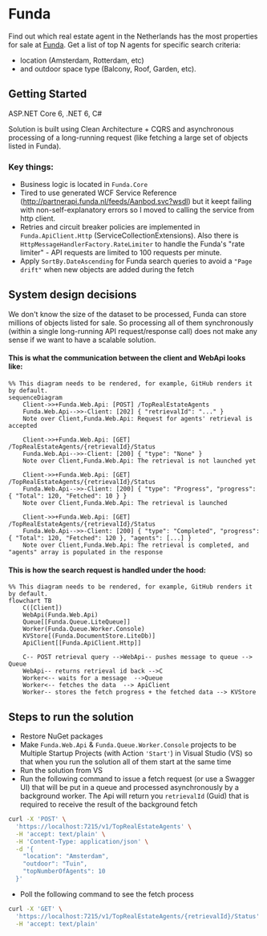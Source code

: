 # Funda

Find out which real estate agent in the Netherlands has the most properties for sale at [Funda](https://www.funda.nl/).
Get a list of top N agents for specific search criteria: 
- location (Amsterdam, Rotterdam, etc) 
- and outdoor space type (Balcony, Roof, Garden, etc).


## Getting Started
ASP.NET Core 6, .NET 6, C# 

Solution is built using Clean Architecture + CQRS and asynchronous processing of a long-running request (like fetching a large set of objects listed in Funda).


### Key things:
- Business logic is located in `Funda.Core`
- Tired to use generated WCF Service Reference (http://partnerapi.funda.nl/feeds/Aanbod.svc?wsdl) but it keept failing with non-self-explanatory errors so I moved to calling the service from http client.
- Retries and circuit breaker policies are implemented in `Funda.ApiClient.Http` (ServiceCollectionExtensions). Also there is `HttpMessageHandlerFactory.RateLimiter` to handle the Funda's "rate limiter" - API requests are limited to 100 requests per minute.
- Apply `SortBy.DateAscending` for Funda search queries to avoid a `"Page drift"` when new objects are added during the fetch

## System design decisions

We don't know the size of the dataset to be processed, Funda can store millions of objects listed for sale. 
So processing all of them synchronously (within a single long-running API request/response call) does not make any sense if we want to have a scalable solution. 

#### This is what the communication between the client and WebApi looks like:
```mermaid
%% This diagram needs to be rendered, for example, GitHub renders it by default.
sequenceDiagram
    Client->>+Funda.Web.Api: [POST] /TopRealEstateAgents
    Funda.Web.Api-->>-Client: [202] { "retrievalId": "..." }
    Note over Client,Funda.Web.Api: Request for agents' retrieval is accepted
    
    Client->>+Funda.Web.Api: [GET] /TopRealEstateAgents/{retrievalId}/Status
    Funda.Web.Api-->>-Client: [200] { "type": "None" }
    Note over Client,Funda.Web.Api: The retrieval is not launched yet
        
    Client->>+Funda.Web.Api: [GET] /TopRealEstateAgents/{retrievalId}/Status
    Funda.Web.Api-->>-Client: [200] { "type": "Progress", "progress": { "Total": 120, "Fetched": 10 } }
    Note over Client,Funda.Web.Api: The retrieval is launched
    
    Client->>+Funda.Web.Api: [GET] /TopRealEstateAgents/{retrievalId}/Status
    Funda.Web.Api-->>-Client: [200] { "type": "Completed", "progress": { "Total": 120, "Fetched": 120 }, "agents": [...] }
    Note over Client,Funda.Web.Api: The retrieval is completed, and "agents" array is populated in the response
```

#### This is how the search request is handled under the hood:
```mermaid
%% This diagram needs to be rendered, for example, GitHub renders it by default.
flowchart TB
    C([Client])
    WebApi(Funda.Web.Api)
    Queue[[Funda.Queue.LiteQueue]]
    Worker(Funda.Queue.Worker.Console)
    KVStore[(Funda.DocumentStore.LiteDb)]
    ApiClient[[Funda.ApiClient.Http]]
    
    C-- POST retrieval query -->WebApi-- pushes message to queue --> Queue
    WebApi-- returns retrieval id back -->C
    Worker<-- waits for a message  -->Queue
    Worker<-- fetches the data  --> ApiClient
    Worker-- stores the fetch progress + the fetched data --> KVStore
```


## Steps to run the solution
* Restore NuGet packages
* Make `Funda.Web.Api` & `Funda.Queue.Worker.Console` projects to be Multiple Startup Projects (with Action `'Start'`) in Visual Studio (VS) so that when you run the solution all of them start at the same time
* Run the solution from VS
* Run the following command to issue a fetch request (or use a Swagger UI) that will be put in a queue and processed asynchronously by a background worker. The Api will return you `retrievalId` (Guid) that is required to receive the result of the background fetch
```bash
curl -X 'POST' \
  'https://localhost:7215/v1/TopRealEstateAgents' \
  -H 'accept: text/plain' \
  -H 'Content-Type: application/json' \
  -d '{
    "location": "Amsterdam",
    "outdoor": "Tuin",
    "topNumberOfAgents": 10
  }'
```
* Poll the following command to see the fetch process
```bash
curl -X 'GET' \
  'https://localhost:7215/v1/TopRealEstateAgents/{retrievalId}/Status' \
  -H 'accept: text/plain'
```
